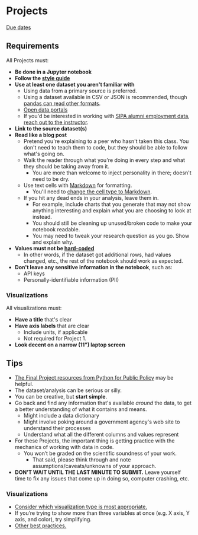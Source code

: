 # Projects

[Due dates](index.md#schedule)

## Requirements

All Projects must:

- **Be done in a Jupyter notebook**
- **Follow the [style guide](https://courseworks2.columbia.edu/courses/226977/files?preview=24687098)**
- **Use at least one dataset you aren't familiar with**
  - Using data from a primary source is preferred.
  - Using a dataset available in CSV or JSON is recommended, though [pandas can read other formats](https://pandas.pydata.org/pandas-docs/stable/user_guide/io.html).
  - [Open data portals](https://python-public-policy.afeld.me/en/columbia/assignments/open_ended.html#open-data-portals)
  - If you'd be interested in working with [SIPA alumni employment data](https://www.sipa.columbia.edu/pathways-careers/employment-statistics), [reach out to the instructor](index.md#instructors).
- **Link to the source dataset(s)**
- **Read like a blog post**
  - Pretend you're explaining to a peer who hasn't taken this class. You don't need to teach them to code, but they should be able to follow what's going on.
  - Walk the reader through what you're doing in every step and what they should be taking away from it.
    - You are more than welcome to inject personality in there; doesn't need to be dry.
  - Use text cells with [Markdown](https://www.markdownguide.org/basic-syntax/) for formatting.
    - You'll need to [change the cell type to Markdown](https://jupyter-notebook.readthedocs.io/en/stable/examples/Notebook/Working%20With%20Markdown%20Cells.html).
  - If you hit any dead ends in your analysis, leave them in.
    - For example, include charts that you generate that may not show anything interesting and explain what you are choosing to look at instead.
    - You should still be cleaning up unused/broken code to make your notebook readable.
    - You may need to tweak your research question as you go. Show and explain why.
- **Values must not be [hard-coded](https://en.wikipedia.org/wiki/Hard_coding)**
  - In other words, if the dataset got additional rows, had values changed, etc., the rest of the notebook should work as expected.
- **Don't leave any sensitive information in the notebook**, such as:
  - API keys
  - Personally-identifiable information (PII)

### Visualizations

All visualizations must:

- **Have a title** that's clear
- **Have axis labels** that are clear
  - Include units, if applicable
  - Not required for Project 1.
- **Look decent on a narrow (11") laptop screen**

## Tips

- [The Final Project resources from Python for Public Policy](https://python-public-policy.afeld.me/en/columbia/final_project/resources.html) may be helpful.
- The dataset/analysis can be serious or silly.
- You can be creative, but **start simple**.
- Go back and find any information that's available _around_ the data, to get a better understanding of what it contains and means.
  - Might include a data dictionary
  - Might involve poking around a government agency's web site to understand their processes
  - Understand what all the different columns and values represent
- For these Projects, the important thing is getting practice with the mechanics of working with data in code.
  - You won’t be graded on the scientific soundness of your work.
    - That said, please think through and note assumptions/caveats/unknowns of your approach.
- **DON'T WAIT UNTIL THE LAST MINUTE TO SUBMIT.** Leave yourself time to fix any issues that come up in doing so, computer crashing, etc.

### Visualizations

- [Consider which visualization type is most appropriate.](lecture_21.ipynb#what-visualization-should-i-use)
- If you’re trying to show more than three variables at once (e.g. X axis, Y axis, and color), try simplifying.
- [Other best practices.](https://xdgov.github.io/data-design-standards/)
